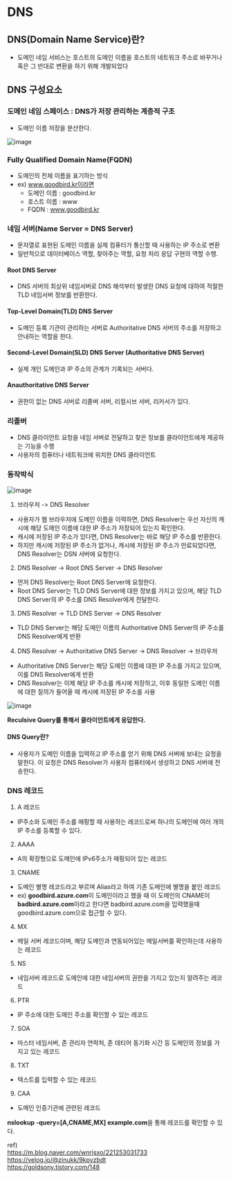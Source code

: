 # DNS

## DNS(Domain Name Service)란?
- 도메인 네임 서비스는 호스트의 도메인 이름을 호스트의 네트워크 주소로 바꾸거나 혹은 그 반대로 변환을 하기 위해 개발되었다

## DNS 구성요소

### 도메인 네임 스페이스 : DNS가 저장 관리하는 계층적 구조
- 도메인 이름 저장을 분산한다.

![image](https://github.com/JoEunSae/Internship/assets/83803199/5632bf04-a34e-47bc-9ef1-b7e12747aa14)

### Fully Qualified Domain Name(FQDN)
- 도메인의 전체 이름을 표기하는 방식
- ex) www.goodbird.kr이라면
  - 도메인 이름 : goodbird.kr
  - 호스트 이름 : www
  - FQDN : www.goodbird.kr
 
### 네임 서버(Name Server = DNS Server)
- 문자열로 표현된 도메인 이름을 실제 컴퓨터가 통신할 때 사용하는 IP 주소로 변환
- 일반적으로 데이터베이스 역할, 찾아주는 역할, 요청 처리 응답 구현의 역할 수행.

#### Root DNS Server
- DNS 서버의 최상위 네임서버로 DNS 해석부터 발생한 DNS 요청에 대하여 적절한 TLD 네임서버 정보를 반환한다.

#### Top-Level Domain(TLD) DNS Server
- 도메인 등록 기관이 관리하는 서버로 Authoritative DNS 서버의 주소를 저장하고 안내하는 역할을 한다.

#### Second-Level Domain(SLD) DNS Server (Authoritative DNS Server)
- 실제 개인 도메인과 IP 주소의 관계가 기록되는 서버다.

#### Anauthoritative DNS Server
- 권한이 없는 DNS 서버로 리졸버 서버, 리컬시브 서버, 리커서가 있다.
  
### 리졸버
- DNS 클라이언트 요청을 네임 서버로 전달하고 찾은 정보를 클라이언트에게 제공하는 기능을 수행
- 사용자의 컴퓨터나 네트워크에 위치한 DNS 클라이언트

### 동작박식

![image](https://github.com/JoEunSae/Internship/assets/83803199/0ac46806-f085-46fd-b814-a9c4c5f60928)

1. 브라우저 -> DNS Resolver
- 사용자가 웹 브라우저에 도메인 이름을 이력하면, DNS Resolver는 우선 자신의 캐시에 해당 도메인 이름에 대한 IP 주소가 저장되어 있는지 확인한다.
- 캐시에 저장된 IP 주소가 있다면, DNS Resolver는 바로 해당 IP 주소를 반환한다.
- 하지만 캐시에 저장된 IP 주소가 없거나, 캐시에 저장된 IP 주소가 만료되었다면, DNS Resolver는 DSN 서버에 요청한다.

2. DNS Resolver -> Root DNS Server -> DNS Resolver
- 먼저 DNS Resolver는 Root DNS Server에 요청한다.
- Root DNS Server는 TLD DNS Server에 대한 정보를 가지고 있으며, 해당 TLD DNS Server의 IP 주소를 DNS Resolver에게 전달한다.

3. DNS Resolver -> TLD DNS Server -> DNS Resolver
- TLD DNS Server는 해당 도메인 이름의 Authoritative DNS Server의 IP 주소를 DNS Resolver에게 반환

4. DNS Resolver -> Authoritative DNS Server -> DNS Resolver -> 브라우저
- Authoritative DNS Server는 해당 도메인 이름에 대한 IP 주소를 가지고 있으며, 이를 DNS Resolver에게 반환
- DNS Resolver는 이제 해당 IP 주소를 캐시에 저장하고, 이후 동일한 도메인 이름에 대한 질의가 들어올 때 캐시에 저장된 IP 주소를 사용

![image](https://github.com/JoEunSae/Internship/assets/83803199/954f503d-b511-4ea2-ad26-f18fbdcccc94)

**Reculsive Query를 통해서 클라이언트에게 응답한다.**

#### DNS Query란?
- 사용자가 도메인 이름을 입력하고 IP 주소를 얻기 위해 DNS 서버에 보내는 요청을 말한다. 이 요청은 DNS Resolver가 사용자 컴퓨터에서 생성하고 DNS 서버에 전송한다.

### DNS 레코드

1. A 레코드
- IP주소와 도메인 주소를 매핑할 때 사용하는 레코드로써 하나의 도메인에 여러 개의 IP 주소를 등록할 수 있다.

2. AAAA
- A의 확장형으로 도메인에 IPv6주소가 매핑되어 있는 레코드

3. CNAME
- 도메인 별명 레코드라고 부르며 Alias라고 하여 기존 도메인에 별명을 붙인 레코드
- ex) **goodbird.azure.com**이 도메인이라고 했을 때 이 도메인의 CNAME이 **badbird.azure.com**이라고 한다면
badbird.azure.com을 입력했을때 goodbird.azure.com으로 접근할 수 있다.

4. MX
- 메일 서버 레코드이며, 해당 도메인과 연동되어있는 메일서버를 확인하는데 사용하는 레코드

5. NS
- 네임서버 레코드로 도메인에 대한 네임서버의 권한을 가지고 있는지 알려주는 레코드

6. PTR
- IP 주소에 대한 도메인 주소를 확인할 수 있는 레코드

7. SOA
- 마스터 네임서버, 존 관리자 연락처, 존 데티어 동기화 시간 등 도메인의 정보를 가지고 있는 레코드

8. TXT
- 텍스트를 입력할 수 있는 레코드

9. CAA
- 도메인 인증기관에 관련된 레코드

**nslookup -query=[A,CNAME,MX] example.com**을 통해 레코드를 확인할 수 있다.

ref)<br>
https://m.blog.naver.com/wnrjsxo/221253031733<br>
https://velog.io/@zinukk/9kpyzbdt<br>
https://goldsony.tistory.com/148<br>

